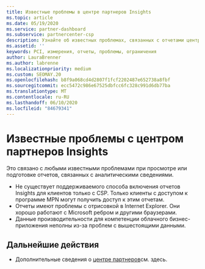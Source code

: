 ```yaml
---
title: Известные проблемы в центре партнеров Insights
ms.topic: article
ms.date: 05/19/2020
ms.service: partner-dashboard
ms.subservice: partnercenter-csp
description: Узнайте об известных проблемах, связанных с отчетами центра партнеров (PCI).
ms.assetid: ''
keywords: PCI, измерения, отчеты, проблемы, ограничения
author: LauraBrenner
ms.author: labrenne
ms.localizationpriority: medium
ms.custom: SEOMAY.20
ms.openlocfilehash: b8f9a068cd4d2807f1fcf2202487e652738a8fbf
ms.sourcegitcommit: ecc5472c986e67525dbfcc6fc328c991d6db77ba
ms.translationtype: MT
ms.contentlocale: ru-RU
ms.lasthandoff: 06/10/2020
ms.locfileid: "84679341"
---
```

# <a name="known-issues-with-partner-center-insights"></a>Известные проблемы с центром партнеров Insights

Это связано с любыми известными проблемами при просмотре или подготовке отчетов, связанных с аналитическими сведениями.

- Не существует поддерживаемого способа включения отчетов Insights для клиентов только с CSP. Только клиенты с доступом к программе MPN могут получить доступ к этим отчетам.
- Отчеты имеют проблемы с отрисовкой в Internet Explorer. Они хорошо работают с Microsoft ребром и другими браузерами.
- Данные производительности для компетенции облачного бизнес-приложения неполны из-за проблем с вышестоящими данными.

## <a name="next-steps"></a>Дальнейшие действия

- Дополнительные сведения о [центре партнеров](partner-center-insights.md)см. здесь.

